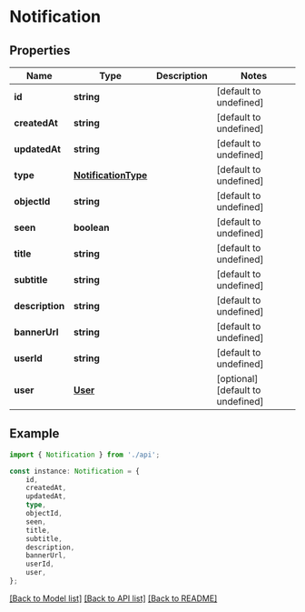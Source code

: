 # Notification


## Properties

Name | Type | Description | Notes
------------ | ------------- | ------------- | -------------
**id** | **string** |  | [default to undefined]
**createdAt** | **string** |  | [default to undefined]
**updatedAt** | **string** |  | [default to undefined]
**type** | [**NotificationType**](NotificationType.md) |  | [default to undefined]
**objectId** | **string** |  | [default to undefined]
**seen** | **boolean** |  | [default to undefined]
**title** | **string** |  | [default to undefined]
**subtitle** | **string** |  | [default to undefined]
**description** | **string** |  | [default to undefined]
**bannerUrl** | **string** |  | [default to undefined]
**userId** | **string** |  | [default to undefined]
**user** | [**User**](User.md) |  | [optional] [default to undefined]

## Example

```typescript
import { Notification } from './api';

const instance: Notification = {
    id,
    createdAt,
    updatedAt,
    type,
    objectId,
    seen,
    title,
    subtitle,
    description,
    bannerUrl,
    userId,
    user,
};
```

[[Back to Model list]](../README.md#documentation-for-models) [[Back to API list]](../README.md#documentation-for-api-endpoints) [[Back to README]](../README.md)
